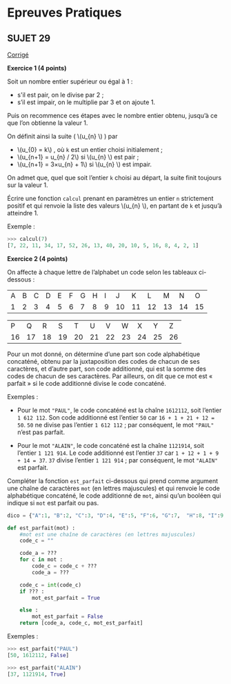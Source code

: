 <script type="text/javascript" src="http://cdn.mathjax.org/mathjax/latest/MathJax.js?config=default"></script>

# **Epreuves Pratiques**
## SUJET 29

[Corrigé](corrige.md)

**Exercice 1 (4 points)**

Soit un nombre entier supérieur ou égal à 1 :

* s'il est pair, on le divise par 2 ;
* s’il est impair, on le multiplie par 3 et on ajoute 1.

Puis on recommence ces étapes avec le nombre entier obtenu, jusqu’à ce que l’on obtienne la valeur 1.

On définit ainsi la suite ( \\(u_{n} \\) ) par

* \\(u_{0} = k\\) , où `k` est un entier choisi initialement ;
* \\(u_{n+1} = u_{n} / 2\\) si \\(u_{n} \\) est pair ;
* \\(u_{n+1} = 3×u_{n} + 1\\) si \\(u_{n} \\) est impair.

On admet que, quel que soit l’entier `k` choisi au départ, la suite finit toujours sur la valeur 1.

Écrire une fonction `calcul` prenant en paramètres un entier `n` strictement positif et qui renvoie la liste des valeurs \\(u_{n} \\), en partant de `k` et jusqu’à atteindre 1.

Exemple :
```Python
>>> calcul(7)
[7, 22, 11, 34, 17, 52, 26, 13, 40, 20, 10, 5, 16, 8, 4, 2, 1]
```



**Exercice 2 (4 points)**

On affecte à chaque lettre de l’alphabet un code selon les tableaux ci-dessous :

<table>
    <TR>
        <TD>A</TD><TD>B</TD><TD>C</TD><TD>D</TD><TD>E</TD><TD>F</TD><TD>G</TD><TD>H</TD><TD>I</TD><TD>J</TD><TD>K</TD><TD>L</TD><TD>M</TD><TD>N</TD><TD>O</TD>
    </TR>
    <TR>
        <TD>1</TD><TD>2</TD><TD>3</TD><TD>4</TD><TD>5</TD><TD>6</TD><TD>7</TD><TD>8</TD><TD>9</TD><TD>10</TD><TD>11</TD><TD>12</TD><TD>13</TD><TD>14</TD><TD>15</TD>
    </TR>
</table>

<table>
    <TR>
        <TD>P</TD><TD>Q</TD><TD>R</TD><TD>S</TD><TD>T</TD><TD>U</TD><TD>V</TD><TD>W</TD><TD>X</TD><TD>Y</TD><TD>Z</TD>
    </TR>
    <TR>
        <TD>16</TD><TD>17</TD><TD>18</TD><TD>19</TD><TD>20</TD><TD>21</TD><TD>22</TD><TD>23</TD><TD>24</TD><TD>25</TD><TD>26</TD>
    </TR>
</table>

Pour un mot donné, on détermine d’une part son code alphabétique concaténé, obtenu par la juxtaposition des codes de chacun de ses caractères, et d’autre part, son code additionné, qui est la somme des codes de chacun de ses caractères. Par ailleurs, on dit que ce mot est « parfait » si le code additionné divise le code concaténé.

Exemples :

* Pour le mot `"PAUL"`, le code concaténé est la chaîne `1612112`, soit l’entier `1 612 112`.
Son code additionné est l’entier `50` car `16 + 1 + 21 + 12 = 50`.
`50` ne divise pas l’entier `1 612 112` ; par conséquent, le mot `"PAUL"` n’est pas parfait.

* Pour le mot `"ALAIN"`, le code concaténé est la chaîne `1121914`,  soit l’entier `1 121 914`.
Le code additionné est l’entier `37` car `1 + 12 + 1 + 9 + 14 = 37`.
`37` divise l’entier `1 121 914` ; par conséquent, le mot `"ALAIN"` est parfait.


Compléter la fonction `est_parfait` ci-dessous qui prend comme argument une chaîne de caractères `mot` (en lettres majuscules) et qui renvoie le code alphabétique concaténé, le code additionné de `mot`, ainsi qu’un booléen qui indique si `mot` est parfait ou pas.


```Python
dico = {"A":1, "B":2, "C":3, "D":4, "E":5, "F":6, "G":7,  "H":8, "I":9, "J":10, "K":11, "L":12, "M":13,  "N":14, "O":15, "P":16, "Q":17, "R":18, "S":19,  "T":20, "U":21,"V":22, "W":23, "X":24, "Y":25, "Z":26}
```

```Python
def est_parfait(mot) :
    #mot est une chaîne de caractères (en lettres majuscules)
    code_c = ""

    code_a = ???
    for c in mot :
        code_c = code_c + ???
        code_a = ???

    code_c = int(code_c)
    if ??? :
        mot_est_parfait = True

    else :
        mot_est_parfait = False
    return [code_a, code_c, mot_est_parfait]
```


Exemples :
```Python
>>>	est_parfait("PAUL") 
[50, 1612112, False]

>>>	est_parfait("ALAIN") 
[37, 1121914, True]
```